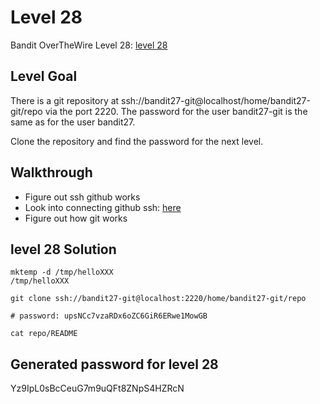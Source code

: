 # Level 28

Bandit OverTheWire Level 28: [level 28](https://overthewire.org/wargames/bandit/bandit28.html)

## **Level Goal**
There is a git repository at ssh://bandit27-git@localhost/home/bandit27-git/repo via the port 2220. The password for the user bandit27-git is the same as for the user bandit27.

Clone the repository and find the password for the next level.

## **Walkthrough**
- Figure out ssh github works
- Look into connecting github ssh: [here](https://docs.github.com/en/authentication/connecting-to-github-with-ssh)
- Figure out how git works 

## **level 28 Solution**
```shell
mktemp -d /tmp/helloXXX
/tmp/helloXXX

git clone ssh://bandit27-git@localhost:2220/home/bandit27-git/repo

# password: upsNCc7vzaRDx6oZC6GiR6ERwe1MowGB

cat repo/README

```

## **Generated password for level 28**
Yz9IpL0sBcCeuG7m9uQFt8ZNpS4HZRcN
